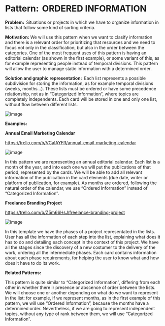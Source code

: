 # Pattern:  ORDERED INFORMATION 

**Problem:**  Situations or projects in which we have to organize information in lists that follow some kind of sorting criteria. 

**Motivation:** We will use this pattern when we want to clasify information and there is a relevant order for prioritizing that resources and we need to focus not only in the classification, but also in the order between the categories. One of the most frequent uses of this pattern is having an editorial calendar (as shown in the first example), or some variant of this, as for example representing people instead of temporal divisions. This pattern will allow the user to manage static information with a determined order. 

**Solution and graphic representation:**  Each list represents a possible subdivision for storing the information, as for example temporal divisions (weeks, months…). These lists must be ordered or have some precedence relationship, not as in “Categorized Information”, where topics are completely independents. Each card will be stored in one and only one list, without flow between different lists. 

![image](https://user-images.githubusercontent.com/47741431/110809281-08830e80-8285-11eb-8427-158b0fc6ff94.png)

**Examples:**

**Annual Email Marketing Calendar**

https://trello.com/b/VCaIAYFR/annual-email-marketing-calendar 

 ![image](https://user-images.githubusercontent.com/47741431/110646575-4d407400-81b7-11eb-9894-95cd04328e43.png)

In this pattern we are representing an annual editorial calendar. Each list is a month of the year, and into each one we will put the publications of that period, represented by the cards. We will be able to add all relevant information of the publication in the card elements (due date, writer or platform of publication, for example). As months are ordered, following the natural order of the calendar, we use “Ordered Information” instead of “Categorized Information”. 

**Freelance Branding Project**

https://trello.com/b/Z5m66HsJ/freelance-branding-project 

 ![image](https://user-images.githubusercontent.com/47741431/110646902-a8726680-81b7-11eb-90d5-e1c1322392a2.png)

In this template we have the phases of a project representated in the lists. User has all the information of each step into the list, explaining what does it has to do and detailing each concept in the context of this project. We have all the stages since the discovery of a new costumer to the delivery of the work, ordering all the intermediate phases. Each card contains information about each phase requirements, for helping the user to know what and how does it have to do its work. 

**Related Patterns:**

This pattern is quite similar to “Categorized Information”, differing from each other in whether there ir presence or abscence of order between the lists. We will choose one or another depending on what do we want to represent in the list: for example, if we represent months, as in the first example of this pattern, we will use “Ordered Information”, because the months have a determined order. Nevertheless, if we are going to represent independent topics, without any type of rank between them, we will use “Categorized Information”. 
